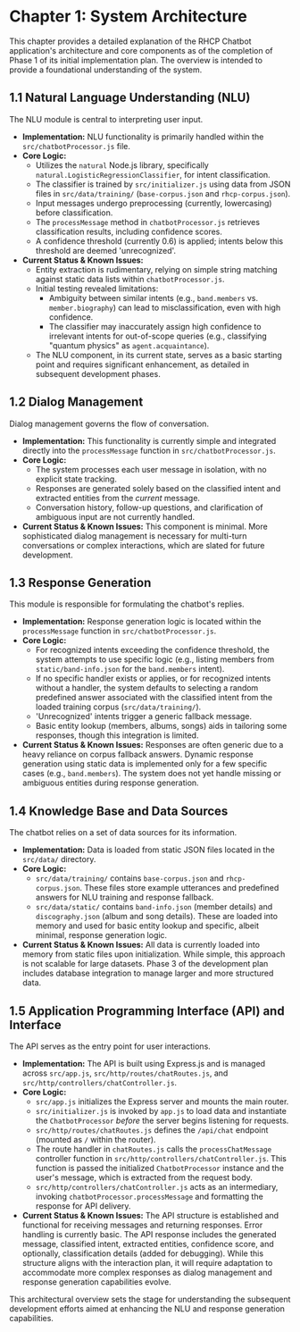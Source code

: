 # Chapter 1: System Architecture

This chapter provides a detailed explanation of the RHCP Chatbot application's architecture and core components as of the completion of Phase 1 of its initial implementation plan. The overview is intended to provide a foundational understanding of the system.

## 1.1 Natural Language Understanding (NLU)

The NLU module is central to interpreting user input.

*   **Implementation:** NLU functionality is primarily handled within the `src/chatbotProcessor.js` file.
*   **Core Logic:**
    *   Utilizes the `natural` Node.js library, specifically `natural.LogisticRegressionClassifier`, for intent classification.
    *   The classifier is trained by `src/initializer.js` using data from JSON files in `src/data/training/` (`base-corpus.json` and `rhcp-corpus.json`).
    *   Input messages undergo preprocessing (currently, lowercasing) before classification.
    *   The `processMessage` method in `chatbotProcessor.js` retrieves classification results, including confidence scores.
    *   A confidence threshold (currently 0.6) is applied; intents below this threshold are deemed 'unrecognized'.
*   **Current Status & Known Issues:**
    *   Entity extraction is rudimentary, relying on simple string matching against static data lists within `chatbotProcessor.js`.
    *   Initial testing revealed limitations:
        *   Ambiguity between similar intents (e.g., `band.members` vs. `member.biography`) can lead to misclassification, even with high confidence.
        *   The classifier may inaccurately assign high confidence to irrelevant intents for out-of-scope queries (e.g., classifying "quantum physics" as `agent.acquaintance`).
    *   The NLU component, in its current state, serves as a basic starting point and requires significant enhancement, as detailed in subsequent development phases.

## 1.2 Dialog Management

Dialog management governs the flow of conversation.

*   **Implementation:** This functionality is currently simple and integrated directly into the `processMessage` function in `src/chatbotProcessor.js`.
*   **Core Logic:**
    *   The system processes each user message in isolation, with no explicit state tracking.
    *   Responses are generated solely based on the classified intent and extracted entities from the *current* message.
    *   Conversation history, follow-up questions, and clarification of ambiguous input are not currently handled.
*   **Current Status & Known Issues:** This component is minimal. More sophisticated dialog management is necessary for multi-turn conversations or complex interactions, which are slated for future development.

## 1.3 Response Generation

This module is responsible for formulating the chatbot's replies.

*   **Implementation:** Response generation logic is located within the `processMessage` function in `src/chatbotProcessor.js`.
*   **Core Logic:**
    *   For recognized intents exceeding the confidence threshold, the system attempts to use specific logic (e.g., listing members from `static/band-info.json` for the `band.members` intent).
    *   If no specific handler exists or applies, or for recognized intents without a handler, the system defaults to selecting a random predefined answer associated with the classified intent from the loaded training corpus (`src/data/training/`).
    *   'Unrecognized' intents trigger a generic fallback message.
    *   Basic entity lookup (members, albums, songs) aids in tailoring some responses, though this integration is limited.
*   **Current Status & Known Issues:** Responses are often generic due to a heavy reliance on corpus fallback answers. Dynamic response generation using static data is implemented only for a few specific cases (e.g., `band.members`). The system does not yet handle missing or ambiguous entities during response generation.

## 1.4 Knowledge Base and Data Sources

The chatbot relies on a set of data sources for its information.

*   **Implementation:** Data is loaded from static JSON files located in the `src/data/` directory.
*   **Core Logic:**
    *   `src/data/training/` contains `base-corpus.json` and `rhcp-corpus.json`. These files store example utterances and predefined answers for NLU training and response fallback.
    *   `src/data/static/` contains `band-info.json` (member details) and `discography.json` (album and song details). These are loaded into memory and used for basic entity lookup and specific, albeit minimal, response generation logic.
*   **Current Status & Known Issues:** All data is currently loaded into memory from static files upon initialization. While simple, this approach is not scalable for large datasets. Phase 3 of the development plan includes database integration to manage larger and more structured data.

## 1.5 Application Programming Interface (API) and Interface

The API serves as the entry point for user interactions.

*   **Implementation:** The API is built using Express.js and is managed across `src/app.js`, `src/http/routes/chatRoutes.js`, and `src/http/controllers/chatController.js`.
*   **Core Logic:**
    *   `src/app.js` initializes the Express server and mounts the main router.
    *   `src/initializer.js` is invoked by `app.js` to load data and instantiate the `ChatbotProcessor` *before* the server begins listening for requests.
    *   `src/http/routes/chatRoutes.js` defines the `/api/chat` endpoint (mounted as `/` within the router).
    *   The route handler in `chatRoutes.js` calls the `processChatMessage` controller function in `src/http/controllers/chatController.js`. This function is passed the initialized `ChatbotProcessor` instance and the user's message, which is extracted from the request body.
    *   `src/http/controllers/chatController.js` acts as an intermediary, invoking `chatbotProcessor.processMessage` and formatting the response for API delivery.
*   **Current Status & Known Issues:** The API structure is established and functional for receiving messages and returning responses. Error handling is currently basic. The API response includes the generated message, classified intent, extracted entities, confidence score, and optionally, classification details (added for debugging). While this structure aligns with the interaction plan, it will require adaptation to accommodate more complex responses as dialog management and response generation capabilities evolve.

This architectural overview sets the stage for understanding the subsequent development efforts aimed at enhancing the NLU and response generation capabilities. 
